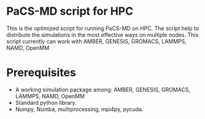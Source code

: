 # PaCS-MD script for HPC

This is the optimized script for running PaCS-MD on HPC.
The script help to distribute the simulations in the most effective ways on multiple nodes.
This script currently can work with AMBER, GENESIS, GROMACS, LAMMPS, NAMD, OpenMM

# Prerequisites
* A working simulation package among: AMBER, GENESIS, GROMACS, LAMMPS, NAMD, OpenMM
* Standard python library.
* Numpy, Numba, multiprocessing, mpi4py, pycuda. 
